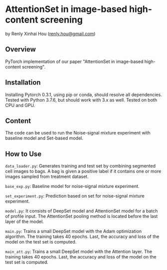 AttentionSet in image-based high-content screening
================================================

by Renly Xinhai Hou (<renly.hou@gmail.com>)

Overview
--------

PyTorch implementation of our paper "AttentionSet in image-based high-content screening".


Installation
------------

Installing Pytorch 0.3.1, using pip or conda, should resolve all dependencies.
Tested with Python 3.7.6, but should work with 3.x as well.
Tested on both CPU and GPU.

Content
--------

The code can be used to run the Noise-signal mixture experiment with baseline model and Set-based model.

How to Use
----------
`data_loader.py`: Generates training and test set by combining segmented cell images to bags. A bag is given a positive label if it contains one or more images sampled from treatment dataset.

`base_exp.py`: Baseline model for noise-signal mixture experiment. 

`set_experiment.py`: Prediction based on set for noise-signal mixture experiment.

`model.py`: It consists of DeepSet model and AttentionSet model for a batch of profile input. 
The AttentionSet pooling method is located before the last layer of the model.

`main.py`: Trains a small DeepSet model with the Adam optimization algorithm.
The training takes 40 epochs. Last, the accuracy and loss of the model on the test set is computed.

`main_att.py`: Trains a small DeepSet model with the Attention layer. 
The training takes 40 epochs. Last, the accuracy and loss of the model on the test set is computed.
